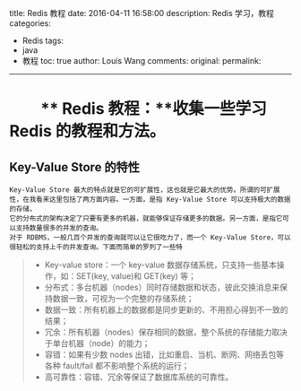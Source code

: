 title:  Redis 教程
date: 2016-04-11 16:58:00
description: Redis 学习，教程
categories:
- Redis
tags:
- java
- 教程
toc: true
author: Louis Wang
comments:
original:
permalink: 
---
　　** Redis 教程：**收集一些学习Redis 的教程和方法。
===================================

## Key-Value Store 的特性
          
    Key-Value Store 最大的特点就是它的可扩展性，这也就是它最大的优势。所谓的可扩展性，在我看来这里包括了两方面内容。一方面，是指 Key-Value Store 可以支持极大的数据的存储，
    它的分布式的架构决定了只要有更多的机器，就能够保证存储更多的数据。另一方面，是指它可以支持数量很多的并发的查询。
    对于 RDBMS，一般几百个并发的查询就可以让它很吃力了，而一个 Key-Value Store，可以很轻松的支持上千的并发查询。下面而简单的罗列了一些特  
      
> - Key-value store：一个 key-value 数据存储系统，只支持一些基本操作，如：SET(key, value)和 GET(key) 等；
> - 分布式：多台机器（nodes）同时存储数据和状态，彼此交换消息来保持数据一致，可视为一个完整的存储系统；
> - 数据一致：所有机器上的数据都是同步更新的、不用担心得到不一致的结果；
> - 冗余：所有机器（nodes）保存相同的数据，整个系统的存储能力取决于单台机器（node）的能力；
> - 容错：如果有少数 nodes 出错，比如重启、当机、断网、网络丢包等各种 fault/fail 都不影响整个系统的运行；
> - 高可靠性：容错、冗余等保证了数据库系统的可靠性。

